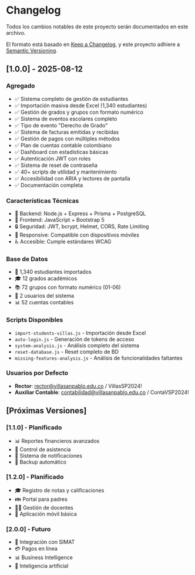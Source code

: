 # Changelog

Todos los cambios notables de este proyecto serán documentados en este archivo.

El formato está basado en [Keep a Changelog](https://keepachangelog.com/en/1.0.0/),
y este proyecto adhiere a [Semantic Versioning](https://semver.org/spec/v2.0.0.html).

## [1.0.0] - 2025-08-12

### Agregado
- ✅ Sistema completo de gestión de estudiantes
- ✅ Importación masiva desde Excel (1,340 estudiantes)
- ✅ Gestión de grados y grupos con formato numérico
- ✅ Sistema de eventos escolares completo
- ✅ Tipo de evento "Derecho de Grado"
- ✅ Sistema de facturas emitidas y recibidas
- ✅ Gestión de pagos con múltiples métodos
- ✅ Plan de cuentas contable colombiano
- ✅ Dashboard con estadísticas básicas
- ✅ Autenticación JWT con roles
- ✅ Sistema de reset de contraseña
- ✅ 40+ scripts de utilidad y mantenimiento
- ✅ Accesibilidad con ARIA y lectores de pantalla
- ✅ Documentación completa

### Características Técnicas
- 🔧 Backend: Node.js + Express + Prisma + PostgreSQL
- 🎨 Frontend: JavaScript + Bootstrap 5
- 🔒 Seguridad: JWT, bcrypt, Helmet, CORS, Rate Limiting
- 📱 Responsive: Compatible con dispositivos móviles
- ♿ Accesible: Cumple estándares WCAG

### Base de Datos
- 👥 1,340 estudiantes importados
- 🎓 12 grados académicos
- 📚 72 grupos con formato numérico (01-06)
- 👤 2 usuarios del sistema
- 📊 52 cuentas contables

### Scripts Disponibles
- `import-students-villas.js` - Importación desde Excel
- `auto-login.js` - Generación de tokens de acceso
- `system-analysis.js` - Análisis completo del sistema
- `reset-database.js` - Reset completo de BD
- `missing-features-analysis.js` - Análisis de funcionalidades faltantes

### Usuarios por Defecto
- **Rector**: rector@villasanpablo.edu.co / VillasSP2024!
- **Auxiliar Contable**: contabilidad@villasanpablo.edu.co / ContaVSP2024!

## [Próximas Versiones]

### [1.1.0] - Planificado
- 📊 Reportes financieros avanzados
- 📝 Control de asistencia
- 🔔 Sistema de notificaciones
- 🔐 Backup automático

### [1.2.0] - Planificado
- 🎓 Registro de notas y calificaciones
- 👪 Portal para padres
- 👨‍🏫 Gestión de docentes
- 📱 Aplicación móvil básica

### [2.0.0] - Futuro
- 🔗 Integración con SIMAT
- 💳 Pagos en línea
- 📊 Business Intelligence
- 🤖 Inteligencia artificial